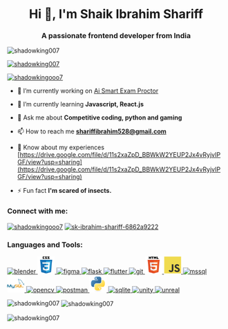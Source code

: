 <h1 align="center">Hi 👋, I'm Shaik Ibrahim Shariff</h1>
<h3 align="center">A passionate frontend developer from India</h3>

<p align="left"> <img src="https://komarev.com/ghpvc/?username=shadowking007&label=Profile%20views&color=0e75b6&style=flat" alt="shadowking007" /> </p>

<p align="left"> <a href="https://github.com/ryo-ma/github-profile-trophy"><img src="https://github-profile-trophy.vercel.app/?username=shadowking007" alt="shadowking007" /></a> </p>

<p align="left"> <a href="https://twitter.com/shadowkingooo7" target="blank"><img src="https://img.shields.io/twitter/follow/shadowkingooo7?logo=twitter&style=for-the-badge" alt="shadowkingooo7" /></a> </p>

- 🔭 I’m currently working on [Ai Smart Exam Proctor](https://github.com/ShadowKing007/AI-SMART-EXAM-PROCTOR)

- 🌱 I’m currently learning **Javascript, React.js**

- 💬 Ask me about **Competitive coding, python and gaming**

- 📫 How to reach me **shariffibrahim528@gmail.com**

- 📄 Know about my experiences [https://drive.google.com/file/d/11s2xaZpD_BBWkW2YEUP2Jx4vRyjvIPGF/view?usp=sharing](https://drive.google.com/file/d/11s2xaZpD_BBWkW2YEUP2Jx4vRyjvIPGF/view?usp=sharing)

- ⚡ Fun fact **I'm scared of insects.**

<h3 align="left">Connect with me:</h3>
<p align="left">
<a href="https://twitter.com/shadowkingooo7" target="blank"><img align="center" src="https://raw.githubusercontent.com/rahuldkjain/github-profile-readme-generator/master/src/images/icons/Social/twitter.svg" alt="shadowkingooo7" height="30" width="40" /></a>
<a href="https://linkedin.com/in/sk-ibrahim-shariff-6862a9222" target="blank"><img align="center" src="https://raw.githubusercontent.com/rahuldkjain/github-profile-readme-generator/master/src/images/icons/Social/linked-in-alt.svg" alt="sk-ibrahim-shariff-6862a9222" height="30" width="40" /></a>
</p>

<h3 align="left">Languages and Tools:</h3>
<p align="left"> <a href="https://www.blender.org/" target="_blank" rel="noreferrer"> <img src="https://download.blender.org/branding/community/blender_community_badge_white.svg" alt="blender" width="40" height="40"/> </a> <a href="https://www.w3schools.com/css/" target="_blank" rel="noreferrer"> <img src="https://raw.githubusercontent.com/devicons/devicon/master/icons/css3/css3-original-wordmark.svg" alt="css3" width="40" height="40"/> </a> <a href="https://www.figma.com/" target="_blank" rel="noreferrer"> <img src="https://www.vectorlogo.zone/logos/figma/figma-icon.svg" alt="figma" width="40" height="40"/> </a> <a href="https://flask.palletsprojects.com/" target="_blank" rel="noreferrer"> <img src="https://www.vectorlogo.zone/logos/pocoo_flask/pocoo_flask-icon.svg" alt="flask" width="40" height="40"/> </a> <a href="https://flutter.dev" target="_blank" rel="noreferrer"> <img src="https://www.vectorlogo.zone/logos/flutterio/flutterio-icon.svg" alt="flutter" width="40" height="40"/> </a> <a href="https://git-scm.com/" target="_blank" rel="noreferrer"> <img src="https://www.vectorlogo.zone/logos/git-scm/git-scm-icon.svg" alt="git" width="40" height="40"/> </a> <a href="https://www.w3.org/html/" target="_blank" rel="noreferrer"> <img src="https://raw.githubusercontent.com/devicons/devicon/master/icons/html5/html5-original-wordmark.svg" alt="html5" width="40" height="40"/> </a> <a href="https://developer.mozilla.org/en-US/docs/Web/JavaScript" target="_blank" rel="noreferrer"> <img src="https://raw.githubusercontent.com/devicons/devicon/master/icons/javascript/javascript-original.svg" alt="javascript" width="40" height="40"/> </a> <a href="https://www.microsoft.com/en-us/sql-server" target="_blank" rel="noreferrer"> <img src="https://www.svgrepo.com/show/303229/microsoft-sql-server-logo.svg" alt="mssql" width="40" height="40"/> </a> <a href="https://www.mysql.com/" target="_blank" rel="noreferrer"> <img src="https://raw.githubusercontent.com/devicons/devicon/master/icons/mysql/mysql-original-wordmark.svg" alt="mysql" width="40" height="40"/> </a> <a href="https://opencv.org/" target="_blank" rel="noreferrer"> <img src="https://www.vectorlogo.zone/logos/opencv/opencv-icon.svg" alt="opencv" width="40" height="40"/> </a> <a href="https://postman.com" target="_blank" rel="noreferrer"> <img src="https://www.vectorlogo.zone/logos/getpostman/getpostman-icon.svg" alt="postman" width="40" height="40"/> </a> <a href="https://www.python.org" target="_blank" rel="noreferrer"> <img src="https://raw.githubusercontent.com/devicons/devicon/master/icons/python/python-original.svg" alt="python" width="40" height="40"/> </a> <a href="https://www.sqlite.org/" target="_blank" rel="noreferrer"> <img src="https://www.vectorlogo.zone/logos/sqlite/sqlite-icon.svg" alt="sqlite" width="40" height="40"/> </a> <a href="https://unity.com/" target="_blank" rel="noreferrer"> <img src="https://www.vectorlogo.zone/logos/unity3d/unity3d-icon.svg" alt="unity" width="40" height="40"/> </a> <a href="https://unrealengine.com/" target="_blank" rel="noreferrer"> <img src="https://raw.githubusercontent.com/kenangundogan/fontisto/036b7eca71aab1bef8e6a0518f7329f13ed62f6b/icons/svg/brand/unreal-engine.svg" alt="unreal" width="40" height="40"/> </a> </p>

<p><img align="left" src="https://github-readme-stats.vercel.app/api/top-langs?username=shadowking007&show_icons=true&locale=en&layout=compact" alt="shadowking007" /></p>

<p>&nbsp;<img align="center" src="https://github-readme-stats.vercel.app/api?username=shadowking007&show_icons=true&locale=en" alt="shadowking007" /></p>

<p><img align="center" src="https://github-readme-streak-stats.herokuapp.com/?user=shadowking007&" alt="shadowking007" /></p>
